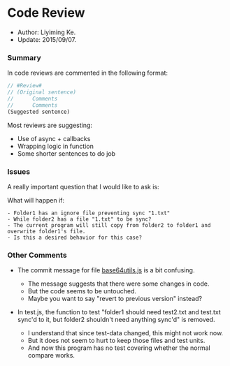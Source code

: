 # Code Review

- Author: Liyiming Ke.
- Update: 2015/09/07.


### Summary


In code reviews are commented in the following format:

```javascript
// #Review#
// (Original sentence)
//		Comments
//		Comments
(Suggested sentence)
```

Most reviews are suggesting:

   - Use of async + callbacks
   - Wrapping logic in function
   - Some shorter sentences to do job


### Issues


A really important question that I would like to ask is:

What will happen if:

	- Folder1 has an ignore file preventing sync "1.txt"
	- While folder2 has a file "1.txt" to be sync?
	- The current program will still copy from folder2 to folder1 and overwrite folder1's file.
	- Is this a desired behavior for this case?


### Other Comments


 * The commit message for file [base64utils.js](https://github.com/cs4278-2015/assignment2-handin/blob/submission/shashanksharma/lib/sync/base64utils.js) is a bit confusing.

   - The message suggests that there were some changes in code.
   - But the code seems to be untouched.
   - Maybe you want to say "revert to previous version" instead?
        

 * In test.js, the function to test "folder1 should need test2.txt and test.txt sync'd to it, but folder2 shouldn't need anything sync'd" is removed.

   - I understand that since test-data changed, this might not work now.
   - But it does not seem to hurt to keep those files and test units.
   - And now this program has no test covering whether the normal compare works.
